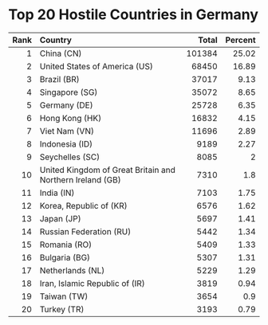 # Top 20 Hostile Countries in Germany

| Rank | Country | Total | Percent |
| ---: | :------ | ----: | ------: |
| 1 | China (CN) | 101384 | 25.02 |
| 2 | United States of America (US) | 68450 | 16.89 |
| 3 | Brazil (BR) | 37017 | 9.13 |
| 4 | Singapore (SG) | 35072 | 8.65 |
| 5 | Germany (DE) | 25728 | 6.35 |
| 6 | Hong Kong (HK) | 16832 | 4.15 |
| 7 | Viet Nam (VN) | 11696 | 2.89 |
| 8 | Indonesia (ID) | 9189 | 2.27 |
| 9 | Seychelles (SC) | 8085 | 2 |
| 10 | United Kingdom of Great Britain and Northern Ireland (GB) | 7310 | 1.8 |
| 11 | India (IN) | 7103 | 1.75 |
| 12 | Korea, Republic of (KR) | 6576 | 1.62 |
| 13 | Japan (JP) | 5697 | 1.41 |
| 14 | Russian Federation (RU) | 5442 | 1.34 |
| 15 | Romania (RO) | 5409 | 1.33 |
| 16 | Bulgaria (BG) | 5307 | 1.31 |
| 17 | Netherlands (NL) | 5229 | 1.29 |
| 18 | Iran, Islamic Republic of (IR) | 3819 | 0.94 |
| 19 | Taiwan (TW) | 3654 | 0.9 |
| 20 | Turkey (TR) | 3193 | 0.79 |
